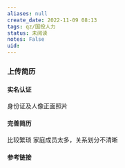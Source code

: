 ```yaml
---
aliases: null
create_date: 2022-11-09 08:13
tags: qz/国投人力
status: 未阅读 
notes: False
uid: 
---
```

###  上传简历

#### 实名认证

身份证及人像正面照片

#### 完善简历


比较繁琐
家庭成员太多，关系划分不清晰

#### 参考链接

